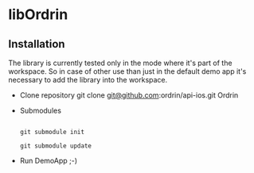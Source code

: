# libOrdrin

## Installation

The library is currently tested only in the mode where it's part of the workspace. So in case of other use than just in the default demo app it's necessary to add the library into the workspace.

* Clone repository git clone git@github.com:ordrin/api-ios.git Ordrin
* Submodules

    ```cd ./Ordrin

    git submodule init

    git submodule update
    ```

* Run DemoApp ;-)